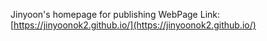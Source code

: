 Jinyoon's homepage for publishing
WebPage Link: [https://jinyoonok2.github.io/](https://jinyoonok2.github.io/)
